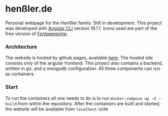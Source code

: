 # henßler.de

Personal webpage for the Henßler family. Still in development.
This project was developed with [Angular CLI](https://github.com/angular/angular-cli) version 16.1.1.
Icons used are part of the free version of [Fontawesome](https://fontawesome.com/).

### Architecture
The website is hosted by github pages, available [here](https://www.henßler.de/marvin). The hosted site consists only of the angular frontend.
This project also contains a backend, written in go, and a mongodb configuration. All three components can run as containers.

### Start
To run the containers all one needs to do is to run ```docker-compose up -d --build``` from within the repository.
After the containers are built and started, the website will be available from ```localhost:4200```
